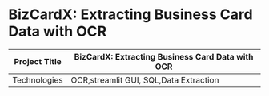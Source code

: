 # BizCardX: Extracting Business Card Data with OCR

| Project Title | BizCardX: Extracting Business Card Data with OCR |
| --- | --- |
| Technologies | OCR,streamlit GUI, SQL,Data Extraction |
